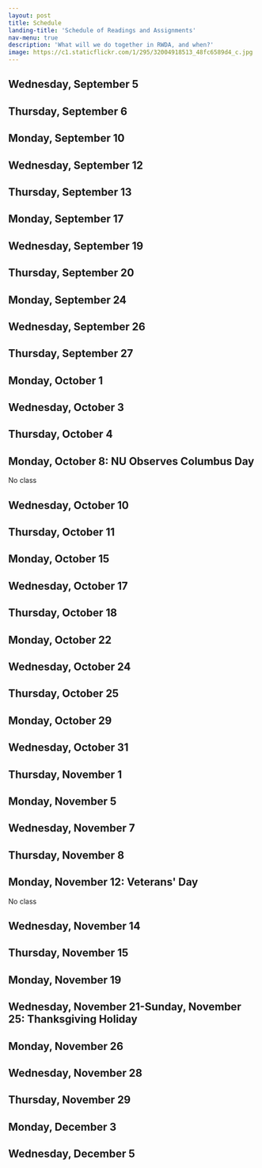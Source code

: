 ```yaml
---
layout: post
title: Schedule
landing-title: 'Schedule of Readings and Assignments'
nav-menu: true
description: 'What will we do together in RWDA, and when?'
image: https://c1.staticflickr.com/1/295/32004918513_48fc6589d4_c.jpg
---
```


## Wednesday, September 5

## Thursday, September 6

## Monday, September 10

## Wednesday, September 12

## Thursday, September 13

## Monday, September 17

## Wednesday, September 19

## Thursday, September 20

## Monday, September 24

## Wednesday, September 26

## Thursday, September 27

## Monday, October 1

## Wednesday, October 3

## Thursday, October 4

## Monday, October 8: NU Observes Columbus Day

No class

## Wednesday, October 10

## Thursday, October 11

## Monday, October 15

## Wednesday, October 17

## Thursday, October 18

## Monday, October 22

## Wednesday, October 24

## Thursday, October 25

## Monday, October 29

## Wednesday, October 31

## Thursday, November 1

## Monday, November 5

## Wednesday, November 7

## Thursday, November 8

## Monday, November 12: Veterans' Day

No class

## Wednesday, November 14

## Thursday, November 15

## Monday, November 19

## Wednesday, November 21-Sunday, November 25: Thanksgiving Holiday

## Monday, November 26

## Wednesday, November 28

## Thursday, November 29

## Monday, December 3

## Wednesday, December 5